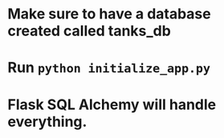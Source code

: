# Make sure to have a database created called tanks_db
# Run ``` python initialize_app.py ```
# Flask SQL Alchemy will handle everything.